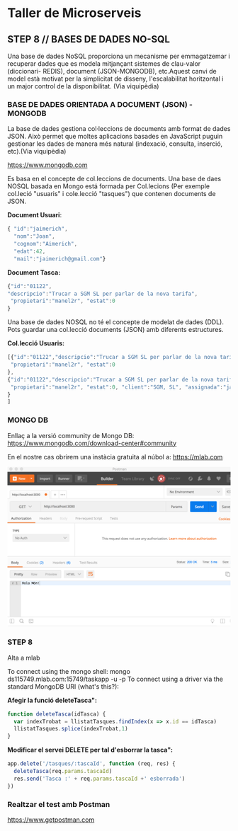 # Taller de Microserveis
## STEP 8 // BASES DE DADES NO-SQL
Una base de dades NoSQL proporciona un mecanisme per emmagatzemar i recuperar dades que es modela mitjançant sistemes de clau-valor (diccionari- REDIS), document (JSON-MONGODB), etc.Aquest canvi de model està motivat per la simplicitat de disseny, l'escalabilitat horitzontal i un major control de la disponibilitat. (Via viquipèdia)


### BASE DE DADES ORIENTADA A DOCUMENT (JSON) - MONGODB
La base de dades gestiona col·leccions de documents amb format de dades JSON. Això permet que moltes aplicacions basades en JavaScript puguin gestionar les dades de manera més natural (indexació, consulta, inserció, etc).(Via viquipèdia)

https://www.mongodb.com

Es basa en el concepte de col.leccions de documents. Una base de daes NOSQL basada en Mongo está formada per Col.lecions (Per exemple col.leció "usuaris" i cole.lecció "tasques") que contenen documents de JSON.

**Document Usuari**:
```JavaScript
{ "id":"jaimerich",
  "nom":"Joan",
  "cognom":"Aimerich",
  "edat":42,
  "mail":"jaimerich@gmail.com"}
```
**Document Tasca:**
```JavaScript
{"id":"01122",
"descripcio":"Trucar a SGM SL per parlar de la nova tarifa",
 "propietari":"manel2r", "estat":0
}

```
Una base de dades NOSQL no té el concepte de modelat de dades (DDL). Pots guardar una col.lecció documents (JSON) amb diferents estructures.

**Col.lecció Usuaris:**
```JavaScript
[{"id":"01122","descripcio":"Trucar a SGM SL per parlar de la nova tarifa",
 "propietari":"manel2r", "estat":0
},
{"id":"01122","descripcio":"Trucar a SGM SL per parlar de la nova tarifa",
 "propietari":"manel2r", "estat":0, "client":"SGM, SL", "assignada":"jaimerich"
}
]
```

### MONGO DB

Enllaç a la versió community de Mongo DB:
https://www.mongodb.com/download-center#community

En el nostre cas obrirem una instàcia gratuita al núbol a:
https://mlab.com

![Postman](https://github.com/manel2r/taller-microservices/blob/step1/resources/screenshot2.png)

### STEP 8

Alta a mlab

To connect using the mongo shell:
mongo ds115749.mlab.com:15749/taskapp -u <dbuser> -p <dbpassword>
To connect using a driver via the standard MongoDB URI (what's this?):



**Afegir la funció deleteTasca":**

```JavaScript
function deleteTasca(idTasca) {
  var indexTrobat = llistatTasques.findIndex(x => x.id == idTasca)
  llistatTasques.splice(indexTrobat,1)
}

```

**Modificar el servei DELETE per tal d'esborrar la tasca":**

```JavaScript
app.delete('/tasques/:tascaId', function (req, res) {
  deleteTasca(req.params.tascaId)
  res.send('Tasca :' + req.params.tascaId +' esborrada')
})
```

### Realtzar el test amb Postman
https://www.getpostman.com
